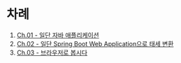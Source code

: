 # 차례

1. [Ch.01 - 일단 자바 애플리케이션](01/readme.md)
1. [Ch.02 - 일단 Spring Boot Web Application으로 태세 변환](02/readme.md)
1. [Ch.03 - 브라우저로 봅시다](03/readme.md)